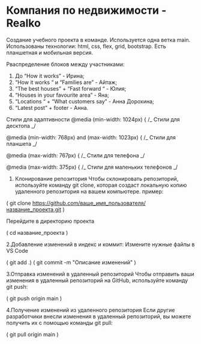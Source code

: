 # Компания по недвижимости - Realko

Создание учебного проекта в команде. Используется одна ветка main. Использованы технологии: html, css, flex, grid, bootstrap. Есть планшетная и мобильная версия.

Рваспределение блоков между участниками:

1. До “How it works” - Ирина;
2. “How it works “ и “Families are” - Айтаж;
3. “The best houses” + “Fast forward “ - Юлия;
4. “Houses in your favourite area” - Яна;
5. “Locations “ + “What customers say” - Анна Дорохина;
6. “Latest post” + footer - Анна.

Стили для адаптивности
@media (min-width: 1024px) {
/_ Стили для десктопа _/

@media (min-width: 768px) and (max-width: 1023px) {
/_ Стили для планшета _/

@media (max-width: 767px) {
/_ Стили для телефона _/

@media (max-width: 375px) {
/_ Стили для маленьких телефонов _/

1. Клонирование репозитория
   Чтобы склонировать репозиторий, используйте команду git clone, которая создаст локальную копию удаленного репозитория на вашем компьютере.
   пример:

( git clone https://github.com/ваше_имя_пользователя/название_проекта.git )

Перейдите в директорию проекта

( cd название_проекта )

2.Добавление изменений в индекс и коммит:
Измените нужные файлы в VS Code

( git add .)
( git commit -m "Описание изменений" )

3.Отправка изменений в удаленный репозиторий
Чтобы отправить ваши изменения в удаленный репозиторий на GitHub, используйте команду git push:

( git push origin main )

4.Получение изменений из удаленного репозитория
Если другие разработчики внесли изменения в удаленный репозиторий, вы можете получить их с помощью команды git pull:

( git pull origin main )

